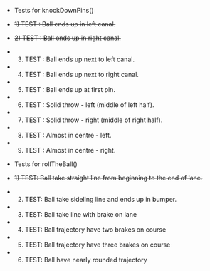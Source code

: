 -  Tests for knockDownPins()
- ~~1) TEST : Ball ends up in left canal.~~
- ~~2) TEST : Ball ends up in right canal.~~
-  3) TEST : Ball ends up next to left canal.
-  4) TEST : Ball ends up next to right canal.
-  5) TEST : Ball ends up at first pin.
-  6) TEST : Solid throw - left (middle of left half).
-  7) TEST : Solid throw - right (middle of right half).
-  8) TEST : Almost in centre - left.
-  9) TEST : Almost in centre - right.

-  Tests for rollTheBall()
-  ~~1) TEST: Ball take straight line from beginning to the end of lane.~~
-  2) TEST: Ball take sideling line and ends up in bumper.
-  3) TEST: Ball take line with brake on lane
-  4) TEST: Ball trajectory have two brakes on course
-  5) TEST: Ball trajectory have three brakes on course
-  6) TEST: Ball have nearly rounded trajectory
